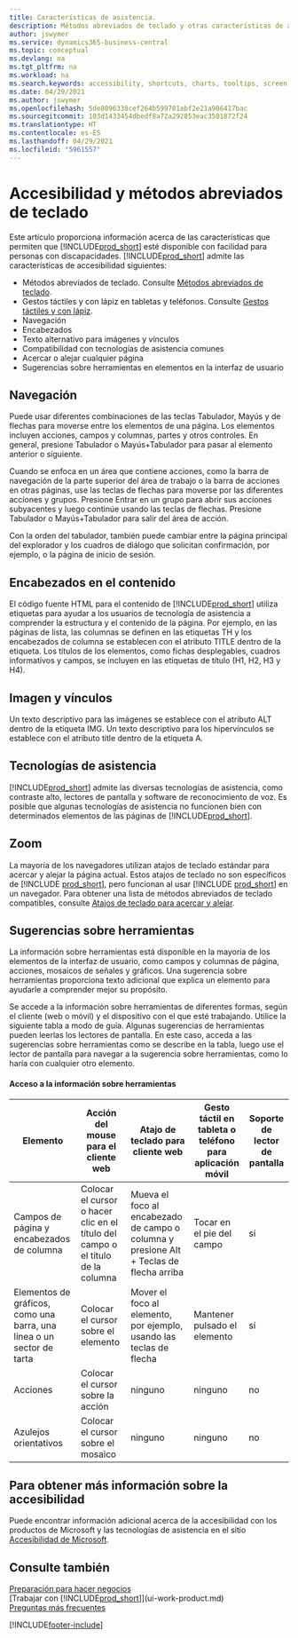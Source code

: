 ```yaml
---
title: Características de asistencia.
description: Métodos abreviados de teclado y otras características de asistencia.
author: jswymer
ms.service: dynamics365-business-central
ms.topic: conceptual
ms.devlang: na
ms.tgt_pltfrm: na
ms.workload: na
ms.search.keywords: accessibility, shortcuts, charts, tooltips, screen reader
ms.date: 04/29/2021
ms.author: jswymer
ms.openlocfilehash: 5de8096338cef264b599701abf2e21a906417bac
ms.sourcegitcommit: 103d1433454dbedf8a72a292853eac3501872f24
ms.translationtype: HT
ms.contentlocale: es-ES
ms.lasthandoff: 04/29/2021
ms.locfileid: "5961557"
---
```

# <a name="accessibility-and-keyboard-shortcuts"></a>Accesibilidad y métodos abreviados de teclado

Este artículo proporciona información acerca de las características que permiten que [!INCLUDE[prod_short](includes/prod_short.md)] esté disponible con facilidad para personas con discapacidades. [!INCLUDE[prod_short](includes/prod_short.md)] admite las características de accesibilidad siguientes:  

- Métodos abreviados de teclado. Consulte [Métodos abreviados de teclado](keyboard-shortcuts.md).
- Gestos táctiles y con lápiz en tabletas y teléfonos. Consulte [Gestos táctiles y con lápiz](touch-gestures.md).
- Navegación  
- Encabezados  
- Texto alternativo para imágenes y vínculos  
- Compatibilidad con tecnologías de asistencia comunes 
- Acercar o alejar cualquier página
- Sugerencias sobre herramientas en elementos en la interfaz de usuario

## <a name="navigation"></a><a name="Navigation"></a> Navegación
  
Puede usar diferentes combinaciones de las teclas Tabulador, Mayús y de flechas para moverse entre los elementos de una página. Los elementos incluyen acciones, campos y columnas, partes y otros controles. En general, presione Tabulador o Mayús+Tabulador para pasar al elemento anterior o siguiente.

Cuando se enfoca en un área que contiene acciones, como la barra de navegación de la parte superior del área de trabajo o la barra de acciones en otras páginas, use las teclas de flechas para moverse por las diferentes acciones y grupos. Presione Entrar en un grupo para abrir sus acciones subyacentes y luego continúe usando las teclas de flechas. Presione Tabulador o Mayús+Tabulador para salir del área de acción.

Con la orden del tabulador, también puede cambiar entre la página principal del explorador y los cuadros de diálogo que solicitan confirmación, por ejemplo, o la página de inicio de sesión.  

## <a name="headings-in-content"></a><a name="Headings"></a> Encabezados en el contenido

El código fuente HTML para el contenido de [!INCLUDE[prod_short](includes/prod_short.md)] utiliza etiquetas para ayudar a los usuarios de tecnología de asistencia a comprender la estructura y el contenido de la página. Por ejemplo, en las páginas de lista, las columnas se definen en las etiquetas TH y los encabezados de columna se establecen con el atributo TITLE dentro de la etiqueta. Los títulos de los elementos, como fichas desplegables, cuadros informativos y campos, se incluyen en las etiquetas de título (H1, H2, H3 y H4).  

## <a name="image-and-links"></a><a name="Images"></a> Imagen y vínculos

Un texto descriptivo para las imágenes se establece con el atributo ALT dentro de la etiqueta IMG. Un texto descriptivo para los hipervínculos se establece con el atributo title dentro de la etiqueta A.  

## <a name="assistive-technologies"></a><a name="AssistiveTech"></a> Tecnologías de asistencia

[!INCLUDE[prod_short](includes/prod_short.md)] admite las diversas tecnologías de asistencia, como contraste alto, lectores de pantalla y software de reconocimiento de voz. Es posible que algunas tecnologías de asistencia no funcionen bien con determinados elementos de las páginas de [!INCLUDE[prod_short](includes/prod_short.md)].  

## <a name="zoom"></a><a name="zoom"></a> Zoom

La mayoría de los navegadores utilizan atajos de teclado estándar para acercar y alejar la página actual. Estos atajos de teclado no son específicos de [!INCLUDE [prod_short](includes/prod_short.md)], pero funcionan al usar [!INCLUDE [prod_short](includes/prod_short.md)] en un navegador. Para obtener una lista de métodos abreviados de teclado compatibles, consulte [Atajos de teclado para acercar y alejar](keyboard-shortcuts.md#zoomshortcuts).

## <a name="tooltips"></a>Sugerencias sobre herramientas

La información sobre herramientas está disponible en la mayoría de los elementos de la interfaz de usuario, como campos y columnas de página, acciones, mosaicos de señales y gráficos. Una sugerencia sobre herramientas proporciona texto adicional que explica un elemento para ayudarle a comprender mejor su propósito. 

Se accede a la información sobre herramientas de diferentes formas, según el cliente (web o móvil) y el dispositivo con el que esté trabajando. Utilice la siguiente tabla a modo de guía. Algunas sugerencias de herramientas pueden leerlas los lectores de pantalla. En este caso, acceda a las sugerencias sobre herramientas como se describe en la tabla, luego use el lector de pantalla para navegar a la sugerencia sobre herramientas, como lo haría con cualquier otro elemento.

#### <a name="accessing-tooltips"></a>Acceso a la información sobre herramientas

|Elemento|Acción del mouse para el cliente web|Atajo de teclado para cliente web|Gesto táctil en tableta o teléfono para aplicación móvil|Soporte de lector de pantalla|
|-------|-----------------|------------|--------------------------|---------------------|
|Campos de página y encabezados de columna|Colocar el cursor o hacer clic en el título del campo o el título de la columna|Mueva el foco al encabezado de campo o columna y presione Alt + Teclas de flecha arriba|Tocar en el pie del campo |sí|
|Elementos de gráficos, como una barra, una línea o un sector de tarta|Colocar el cursor sobre el elemento|Mover el foco al elemento, por ejemplo, usando las teclas de flecha|Mantener pulsado el elemento|sí|
|Acciones|Colocar el cursor sobre la acción|ninguno|ninguno |no|
|Azulejos orientativos|Colocar el cursor sobre el mosaico |ninguno|ninguno|no|


<!--
- With a mouse, hover over the element.
- With keyboard, press the Alt+Up Arrow keys.
- On a tablet or phone, tap and hold on the element. To learn about more gestures, see [Touch and Pen Gestures](touch-gestures.md)

-->

## <a name="for-more-accessibility-information"></a>Para obtener más información sobre la accesibilidad

Puede encontrar información adicional acerca de la accesibilidad con los productos de Microsoft y las tecnologías de asistencia en el sitio [Accesibilidad de Microsoft](https://go.microsoft.com/fwlink/?LinkId=262160).

## <a name="see-also"></a>Consulte también

[Preparación para hacer negocios](ui-get-ready-business.md)  
[Trabajar con [!INCLUDE[prod_short](includes/prod_short.md)]](ui-work-product.md)  
[Preguntas más frecuentes](across-faq.md)  

[!INCLUDE[footer-include](includes/footer-banner.md)]
